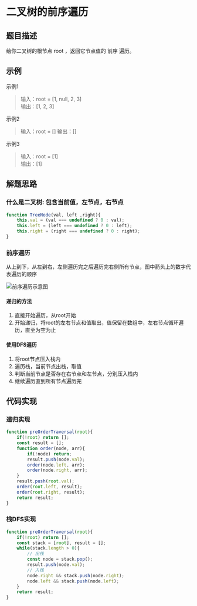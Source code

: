 # 二叉树的前序遍历

## 题目描述

给你二叉树的根节点 root ，返回它节点值的 前序 遍历。


## 示例

示例1

> 输入：root = [1, null, 2, 3]  
> 输出：[1, 2, 3]  

示例2

> 输入：root = []
> 输出：[]  

示例3

> 输入：root = [1]  
> 输出：[1]  

## 解题思路

### 什么是二叉树: 包含当前值，左节点，右节点

```js
function TreeNode(val, left ,right){
    this.val = (val === undefined ? 0 : val);
    this.left = (left === undefined ? 0 : left);
    this.right = (right === undefined ? 0 : right);
}
```

### 前序遍历

从上到下，从左到右，左侧遍历完之后遍历完右侧所有节点，图中箭头上的数字代表遍历的顺序

![前序遍历示意图](https://blog-1253253332.cos.ap-guangzhou.myqcloud.com/images/preOrder-tree.png)

#### 递归的方法

1. 直接开始遍历，从root开始
2. 开始递归，将root的左右节点和值取出，值保留在数组中，左右节点循环遍历，直至为空为止

#### 使用DFS遍历

1. 将root节点压入栈内
2. 遍历栈，当前节点出栈，取值
3. 判断当前节点是否存在右节点和左节点，分别压入栈内
4. 继续遍历直到所有节点遍历完


## 代码实现


### 递归实现

```js
function preOrderTraversal(root){
    if(!root) return [];
    const result = [];
    function order(node, arr){
        if(!node) return;
        result.push(node.val);
        order(node.left, arr);
        order(node.right, arr);
    }
    result.push(root.val);
    order(root.left, result);
    order(root.right, result);
    return result;
}
```

### 栈DFS实现

```js
function preOrderTraversal(root){
    if(!root) return [];
    const stack = [root], result = [];
    while(stack.length > 0){
        // 出栈
        const node = stack.pop();
        result.push(node.val);
        // 入栈
        node.right && stack.push(node.right);
        node.left && stack.push(node.left);
    }
    return result;
}
```